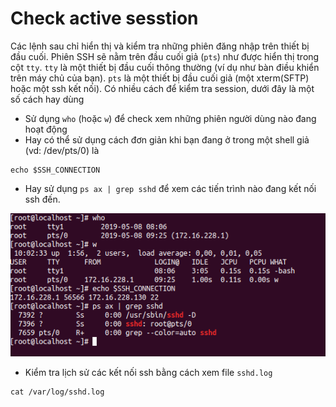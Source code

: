 # Check active sesstion
Các lệnh sau chỉ hiển thị và kiểm tra những phiên đăng nhập trên thiết bị đầu cuối. Phiên SSH sẽ nằm trên đầu cuối giả (`pts`) như được hiển thị trong cột `tty`.
`tty` là một thiết bị đầu cuối thông thường (ví dụ như bàn điều khiển trên máy chủ của bạn). 
`pts` là một thiết bị đầu cuối giả (một xterm(SFTP) hoặc một ssh kết nối).
Có nhiều cách để kiểm tra session, dưới đây là một số cách hay dùng

* Sử dụng `who` (hoặc `w`) để check xem những phiên người dùng nào đang hoạt động
* Hay có thể sử dụng cách đơn giản khi bạn đang ở trong một shell giả (vd: /dev/pts/0) là 
```
echo $SSH_CONNECTION
```
* Hay sử dụng `ps ax | grep sshd` để xem các tiến trình nào đang kết nối ssh đến.

![session](images_service/session.png)

* Kiểm tra lịch sử các kết nối ssh bằng cách xem file `sshd.log`
```
cat /var/log/sshd.log
```